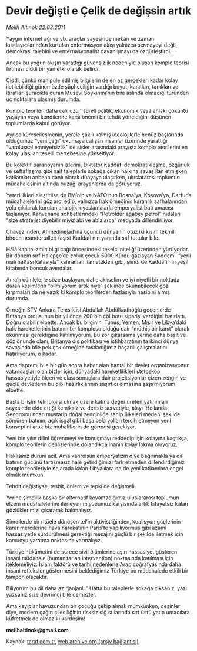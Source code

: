 # Devir değişti e Çelik de değişsin artık

*Melih Altınok 22.03.2011*

<div class="yazi"><p>Yaygın internet ağı ve vb. araçlar sayesinde mekân ve zaman kısıtlayıcılarından kurtulan enformasyon akışı yalnızca sermayeyi değil, demokrasi talebini ve enternasyonalist dayanışmayı da özgürleştirdi. </p>
<p>Ancak bu yoğun akışın yarattığı güvensizlik nedeniyle oluşan komplo teorisi fırtınası ciddi bir yan etki olarak belirdi. </p>
<p>Ciddi, çünkü manipüle edilmiş bilgilerin de en az gerçekleri kadar kolay iletilebildiği günümüzde şüpheciliğin vardığı boyut, kanıtları, tanıkları ve itirafları şuracıkta duran Musevi Soykırımı’nın bile aslında olmadığı türünden uç noktalara ulaşmış durumda.</p>
<p>Komplo teorileri daha çok uzun süreli politik, ekonomik veya ahlaki çöküntü yaşayan veya kendilerine karşı önemli bir tehdit yöneldiğini düşünen toplumlarda kabul görüyor. </p>
<p>Ayrıca küreselleşmenin, yerele çakılı kalmış ideolojilerle henüz başlarında olduğumuz “yeni çağı” okumaya çalışan insanlar üzerinde yarattığı “varoluşsal emniyetsizlik” de sisler arasındaki arayışta komplo teorilerini en kolay ulaşılan teselli mertebesine yükseltiyor.</p>
<p>Bu kolektif paranoyanın izlerini, Diktatör Kaddafi demokratikleşme, özgürlük ve şeffaflaşma gibi naif taleplerle sokağa çıkan halkına savaş ilan etmişken, katliamları anbean canlı olarak dünyaya ulaşırken, uluslararası toplumun müdahalesinin altında buzağı arayanlarda da görüyoruz.</p>
<p>Yeterlilikleri eleştirilse de BM’nin ve NATO’nun Bosna’ya, Kosova’ya, Darfur’a müdahalelerini göz ardı edip, yalnızca Irak örneğinin karanlık safhalarından yola çıkılarak kurulan analojik kıyaslamalarla emperyalist batı umacısı taşlanıyor. Kahvehane sohbetlerindeki “Petroldür ağabey petrol” nidaları “size stratejist diyebilir miyiz abi ve ablalarca” medyada dillendiriliyor.</p>
<p>Chavez’inden, Ahmedinejad’ına üçüncü dünyanın otuz iki kısım tekmili birden neandertalleri faşist Kaddafi’nin yanında saf tuttular bile.</p>
<p>Hâlâ kapitalizmin bilgi çağı öncesindeki tekelci niteliği üzerinden yürüyorlar. Bir dönem sırf Halepçe’de çoluk çocuk 5000 Kürdü gazlayan Saddam’ı “yerli malı haftası kafasıyla” kahraman ilan ettikleri gibi, şimdi de Kaddafi’nin yeşil kitabında boncuk avındalar.</p>
<p>Ama’lı cümlelerle söze başlayan, daha aklıselim ve iyi niyetli bir noktada duran kesimlerin “bilmiyorum artık niye” şeklinde okunabilecek göz kırpmaları da ne yazık ki komplo teorilerden fazlasıyla nasibini almış durumda. </p>
<p>Örneğin STV Ankara Temsilcisi Abdullah Abdülkadiroğlu geçenlerde Britanya ordusunun bir yıl önce 200 bin çöl botu siparişi verdiğini hatırlattı. Doğru olabilir elbette. Ancak bu bilginin, Tunus, Yemen, Mısır ve Libya’daki halk hareketlerinin batının bir komplosu olduğu dair “müthiş bir kanıt” olarak okunması gerektiğine katılmıyorum. Bu zor çıkarsama yerine daha basit ve göz önünde olanı, Britanya dış politikası ve istihbaratının ta ikinci dünya savaşında bile pek çok örneğine rastladığımız başarılı çalışmalarını hatırlıyorum, o kadar.</p>
<p>Ama depremi bile bir gün sonra haber alan hantal bir devlet organizasyonun vatandaşları olan bizler için, dünyadaki hareketlilikleri stetoskop hassasiyetiyle ölçen ve olası sonuçlara dair projeksiyonlar çizen zengin ve güçlü devletlerin bu gibi hazırlıklarının şaşırtıcı olmasına şaşırmıyorum elbette.</p>
<p>Başta bilişim teknolojisi olmak üzere katma değer üreten yatırımları sayesinde elde ettiği kemiksiz ve dertsiz servetiyle, alayı ‘Hollanda Sendromu’ndan mustarip doğal zenginliğe sahip ülkeleri medeni şekilde sömüren batının, açık işgal gibi başa bela yolları tercih etmeyen yeni konseptini artık biz muhaliflerin de görmesi gerekiyor.</p>
<p>Yeni bin yılın dilini öğrenmeyi ve konuşmayı reddedip işin kolayına kaçtıkça, komplo teorilerin dehlizlerinde dolandıkça inanın kolay lokma oluyoruz.</p>
<p>Haklısınız durum acil. Ama kahrolsun emperyalizm diye bağırmakla ya da batının gücünü tartışmasız hale getirdiğimizi fark etmeden dillendirdiğimiz komplo teorileriyle ne arada kalan Libyalılara ne de yeni katliamlara engel olmak mümkün.</p>
<p>Tehdit değiştiyse, tesbit, önlem ve tepki de değişmeli.</p>
<p>Yerine şimdilik başka bir alternatif koyamadığımız uluslararası toplumun elzem müdahalelerine ilerleyen miyobumuz karşısında artık kifayetsiz kalan gözlüklerimizi çıkararak bakmalıyız. </p>
<p>Şimdilerde bir ritüele dönüşen tel’in aktivistliğinden, koalisyon güçlerinin karar mercilerine hava harekâtının Paris’te yapılıyormuş gibi azami hassasiyetle sürdürülmesi gerektiği mesajını güçlü bir şekilde iletmek için kamuoyu yaratma noktasına varmalıyız. </p>
<p>Türkiye hükümetini de sürece sivil ölümlerine aşırı hassasiyet gösteren insani müdahale (humanitarian intervention) noktasında katılması için iteklemeliyiz. İslam faktörü ve tarihi nedenlerle Arap coğrafyasında daha insani refleksler göstermesini beklediğimiz Türkiye bu müdahalede etkili bir tampon olacaktır.</p>
<p>Biliyorum bu dil daha az “janjanlı.” Hatta bu taleplerle sokağa çıksanız, yazı yazsanız size devrimci bile demezler. </p>
<p>Ama kayıplar havuzundan bir çocuğu çekip almak mümkünken, desinler diye, modern çağın çileciliğinin risksiz sığ sularında sırt üstü yatıp umacılara küfretmek de olmaz ki kardeşim!</p>
<p><b>melihaltinok@gmail.com</b></p>
</div>

Kaynak: [taraf.com.tr](http://www.taraf.com.tr/melih-altinok/makale-devir-degisti-e-celik-de-degissin-artik.htm), [web.archive.org (arşiv bağlantısı)](http://web.archive.org/web/20130911225655/http://www.taraf.com.tr/melih-altinok/makale-devir-degisti-e-celik-de-degissin-artik.htm)
